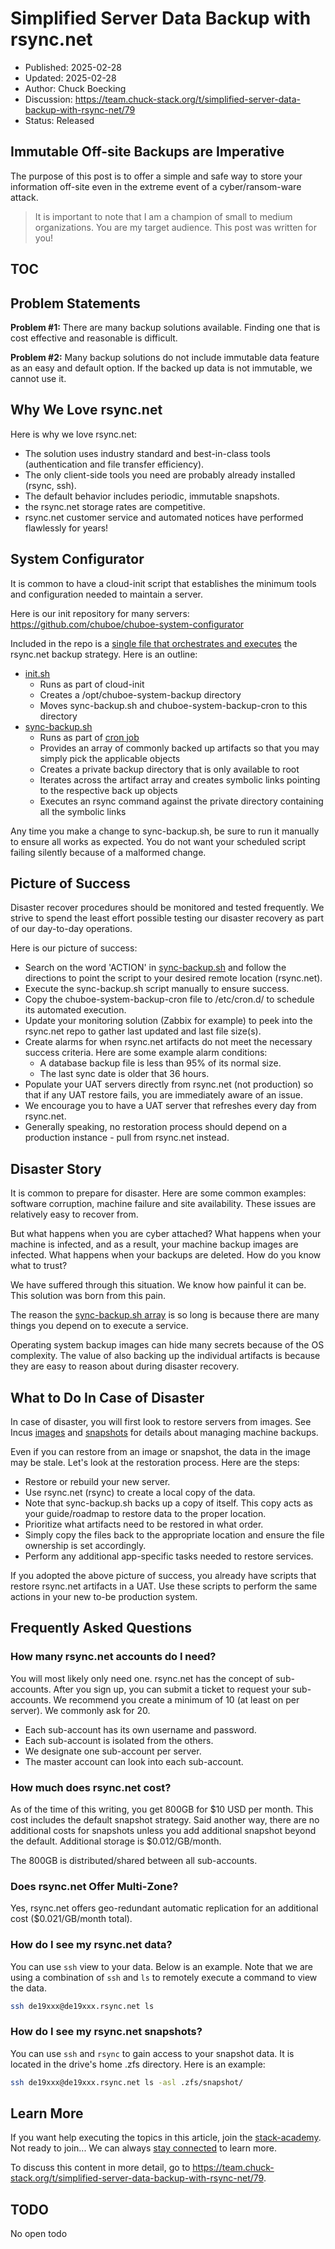 # Simplified Server Data Backup with rsync.net

- Published: 2025-02-28
- Updated: 2025-02-28
- Author: Chuck Boecking
- Discussion: <https://team.chuck-stack.org/t/simplified-server-data-backup-with-rsync-net/79>
- Status: Released

## Immutable Off-site Backups are Imperative

The purpose of this post is to offer a simple and safe way to store your information off-site even in the extreme event of a cyber/ransom-ware attack.

> It is important to note that I am a champion of small to medium organizations. You are my target audience. This post was written for you! 

## TOC

<!-- toc -->

## Problem Statements

**Problem #1:** There are many backup solutions available. Finding one that is cost effective and reasonable is difficult.

**Problem #2:** Many backup solutions do not include immutable data feature as an easy and default option. If the backed up data is not immutable, we cannot use it.

## Why We Love rsync.net

Here is why we love rsync.net:

- The solution uses industry standard and best-in-class tools (authentication and file transfer efficiency).
- The only client-side tools you need are probably already installed (rsync, ssh).
- The default behavior includes periodic, immutable snapshots.
- the rsync.net storage rates are competitive.
- rsync.net customer service and automated notices have performed flawlessly for years!

## System Configurator

It is common to have a cloud-init script that establishes the minimum tools and configuration needed to maintain a server. 

Here is our init repository for many servers: <https://github.com/chuboe/chuboe-system-configurator>

Included in the repo is a [single file that orchestrates and executes](https://github.com/chuboe/chuboe-system-configurator/blob/main/sync-backup.sh) the rsync.net backup strategy. Here is an outline:

- [init.sh](https://github.com/chuboe/chuboe-system-configurator/blob/main/init.sh)
  - Runs as part of cloud-init
  - Creates a /opt/chuboe-system-backup directory
  - Moves sync-backup.sh and chuboe-system-backup-cron to this directory
- [sync-backup.sh](https://github.com/chuboe/chuboe-system-configurator/blob/main/sync-backup.sh)
  - Runs as part of [cron job](https://github.com/chuboe/chuboe-system-configurator/blob/main/chuboe-system-backup-cron)
  - Provides an array of commonly backed up artifacts so that you may simply pick the applicable objects
  - Creates a private backup directory that is only available to root
  - Iterates across the artifact array and creates symbolic links pointing to the respective back up objects
  - Executes an rsync command against the private directory containing all the symbolic links

Any time you make a change to sync-backup.sh, be sure to run it manually to ensure all works as expected. You do not want your scheduled script failing silently because of a malformed change.

## Picture of Success

Disaster recover procedures should be monitored and tested frequently. We strive to spend the least effort possible testing our disaster recovery as part of our day-to-day operations.

Here is our picture of success:

- Search on the word 'ACTION' in [sync-backup.sh](https://github.com/chuboe/chuboe-system-configurator/blob/main/sync-backup.sh) and follow the directions to point the script to your desired remote location (rsync.net).
- Execute the sync-backup.sh script manually to ensure success.
- Copy the chuboe-system-backup-cron file to /etc/cron.d/ to schedule its automated execution.
- Update your monitoring solution (Zabbix for example) to peek into the rsync.net repo to gather last updated and last file size(s).
- Create alarms for when rsync.net artifacts do not meet the necessary success criteria. Here are some example alarm conditions:
  - A database backup file is less than 95% of its normal size.
  - The last sync date is older that 36 hours.
- Populate your UAT servers directly from rsync.net (not production) so that if any UAT restore fails, you are immediately aware of an issue.
- We encourage you to have a UAT server that refreshes every day from rsync.net.
- Generally speaking, no restoration process should depend on a production instance - pull from rsync.net instead.

## Disaster Story

It is common to prepare for disaster. Here are some common examples: software corruption, machine failure and site availability. These issues are relatively easy to recover from.

But what happens when you are cyber attached? What happens when your machine is infected, and as a result, your machine backup images are infected. What happens when your backups are deleted. How do you know what to trust?

We have suffered through this situation. We know how painful it can be. This solution was born from this pain.

The reason the [sync-backup.sh array](https://github.com/chuboe/chuboe-system-configurator/blob/main/sync-backup.sh) is so long is because there are many things you depend on to execute a service.

Operating system backup images can hide many secrets because of the OS complexity. The value of also backing up the individual artifacts is because they are easy to reason about during disaster recovery.

## What to Do In Case of Disaster

In case of disaster, you will first look to restore servers from images. See Incus [images](https://linuxcontainers.org/incus/docs/main/howto/images_create/) and [snapshots](https://linuxcontainers.org/incus/docs/main/howto/instances_backup/#instances-snapshots) for details about managing machine backups.

Even if you can restore from an image or snapshot, the data in the image may be stale. Let's look at the restoration process. Here are the steps:

- Restore or rebuild your new server.
- Use rsync.net (rsync) to create a local copy of the data.
- Note that sync-backup.sh backs up a copy of itself. This copy acts as your guide/roadmap to restore data to the proper location.
- Prioritize what artifacts need to be restored in what order.
- Simply copy the files back to the appropriate location and ensure the file ownership is set accordingly.
- Perform any additional app-specific tasks needed to restore services.

If you adopted the above picture of success, you already have scripts that restore rsync.net artifacts in a UAT. Use these scripts to perform the same actions in your new to-be production system.

## Frequently Asked Questions

### How many rsync.net accounts do I need?

You will most likely only need one. rsync.net has the concept of sub-accounts. After you sign up, you can submit a ticket to request your sub-accounts. We recommend you create a minimum of 10 (at least on per server). We commonly ask for 20.

- Each sub-account has its own username and password.
- Each sub-account is isolated from the others.
- We designate one sub-account per server.
- The master account can look into each sub-account.

### How much does rsync.net cost?

As of the time of this writing, you get 800GB for $10 USD per month. This cost includes the default snapshot strategy. Said another way, there are no additional costs for snapshots unless you add additional snapshot beyond the default. Additional storage is $0.012/GB/month.

The 800GB is distributed/shared between all sub-accounts.

### Does rsync.net Offer Multi-Zone?

Yes, rsync.net offers geo-redundant automatic replication for an additional cost ($0.021/GB/month total).

### How do I see my rsync.net data?

You can use `ssh` view to your data. Below is an example. Note that we are using a combination of `ssh` and `ls` to remotely execute a command to view the data.

```bash
ssh de19xxx@de19xxx.rsync.net ls 
```

### How do I see my rsync.net snapshots?

You can use `ssh` and `rsync` to gain access to your snapshot data. It is located in the drive's home .zfs directory. Here is an example:

```bash
ssh de19xxx@de19xxx.rsync.net ls -asl .zfs/snapshot/
```

## Learn More

If you want help executing the topics in this article, join the [stack-academy](./stack-academy.md). Not ready to join... We can always [stay connected](../learn-more.html) to learn more.

To discuss this content in more detail, go to <https://team.chuck-stack.org/t/simplified-server-data-backup-with-rsync-net/79>.

## TODO

No open todo
